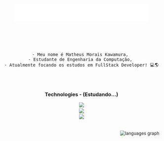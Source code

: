 <div align="center">

<div>
  <img src="assets/ola!.gif">
</div>
<br><br>

<pre>
<br>

- Meu nome é Matheus Morais Kawamura, 
- Estudante de Engenharia da Computação, 
- Atualmente focando os estudos em FullStack Developer! 💻🌎

<br>
</pre>

  <h3>Technologies - (Estudando...)</h3>
    <div>
      <img src="https://skillicons.dev/icons?i=html,css,js" />
    </div>
    <div>
      <img src="https://skillicons.dev/icons?i=typescript,php,cs" />
    </div>
    <div>
      <img src="https://skillicons.dev/icons?i=dotnet,react,git" />
    </div>
    <br><br>
  </div>


<div align="right">
  <img src="https://github-readme-stats.vercel.app/api/top-langs?username=kwuraa&locale=en&hide_title=true&layout=compact&card_width=320&langs_count=5&theme=tokyonight&hide_border=true&order=2" height="150" alt="languages graph"  />
</div>

###





